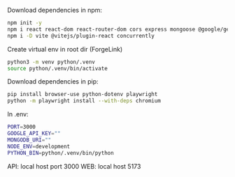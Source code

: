 Download dependencies in npm:

```bash
npm init -y
npm i react react-dom react-router-dom cors express mongoose @google/generative-ai bcryptjs jsonwebtoken
npm i -D vite @vitejs/plugin-react concurrently
```

Create virtual env in root dir (ForgeLink)

```bash
python3 -m venv python/.venv
source python/.venv/bin/activate
```

Download dependencies in pip:

```bash
pip install browser-use python-dotenv playwright
python -m playwright install --with-deps chromium

```

In .env:

```bash
PORT=3000
GOOGLE_API_KEY=""
MONGODB_URI=""
NODE_ENV=development
PYTHON_BIN=python/.venv/bin/python
```

API: local host port 3000
WEB: local host 5173
